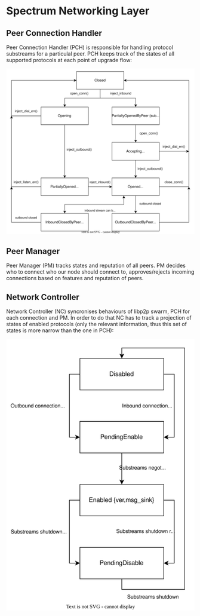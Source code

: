 # Spectrum Networking Layer

## Peer Connection Handler

Peer Connection Handler (PCH) is responsible for handling protocol substreams for a particulal peer. PCH keeps track of the
states of all supported protocols at each point of upgrade flow:

![Protocol States in PCH](./assets/ProtocolState_PCH.svg)

## Peer Manager

Peer Manager (PM) tracks states and reputation of all peers. PM decides who to connect who our node should connect to, 
approves/rejects incoming connections based on features and reputation of peers.

## Network Controller

Network Controller (NC) syncronises behaviours of libp2p swarm, PCH for each connection and PM. In order to do that NC 
has to track a projection of states of enabled protocols (only the relevant information, thus this set of states is 
more narrow than the one in PCH):

![Enabled Protocol States in NC](./assets/EnabledProtocol_NC.svg)
